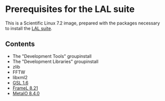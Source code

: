 Prerequisites for the LAL suite
===============================

This is a Scientific Linux 7.2 image, prepared with the packages necessary to
install the [LAL suite](https://www.lsc-group.phys.uwm.edu/daswg/docs/howto/lal-install.html).

Contents
--------

- The "Development Tools" groupinstall
- The "Development Libraries" groupinstall
- zlib
- FFTW
- libxml2
- [GSL 1.6](https://www.gnu.org/software/gsl/)
- [FrameL 8.21](http://lappweb.in2p3.fr/virgo/FrameL/)
- [MetaIO 8.4.0](https://www.lsc-group.phys.uwm.edu/daswg/projects/metaio.html)
